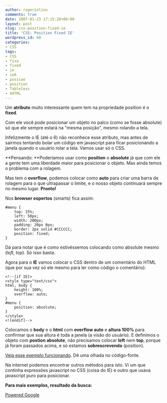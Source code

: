 ```yaml
---
author: rogeriolino
comments: true
date: 2007-01-23 17:15:28+00:00
layout: post
slug: css-position-fixed-ie
title: 'CSS: Position Fixed IE'
wordpress_id: 68
categories:
- CSS
tags:
- CSS
- fixa
- fixed
- ie
- ie6
- posicao
- position
- Tableless
- XHTML
---
```


Um **atributo** muito interessante quem tem na propriedade position é o **fixed**.

Com ele você pode posicionar um objeto no palco (como se fosse absolute) só que ele sempre estará na "mesma posição", mesmo rolando a tela.

Infelizmente o IE (até o 6) não reconhece esse atributo, mas antes de sairmos tentando bolar um código em javascript para ficar posicionando a janela quando o usuário rolar a tela. Vamos usar só o CSS.

**Pensando: **Poderíamos usar como **position** o **absolute** já que com ele a gente tem uma liberdade maior para posicionar o objeto. Mas ainda temos o problema com a rolagem.

Mas tem o **overflow**, podemos colocar como **auto** para criar uma barra de rolagem para o que ultrapassar o limite, e o nosso objeto continuará sempre no mesmo lugar.  **Pronto!**

Nos **browser espertos** (smarts) fica assim:


    
    
    #menu {
        top: 15%;
        left: 50px;
        width: 200px;
        padding: 20px 0px;
        border: 2px solid #CCCCCC;
        position: fixed;
    }
    



Dá para notar que é como estivéssemos colocando como absolute mesmo (_left, top_). Só isso basta.

Agora para o **IE** vamos colocar o CSS dentro de um comentário do HTML (que por sua vez só ele mesmo para ler como código o comentário):

    
    
    <!--[if IE]>
    <style type="text/css">
    html, body {
        height: 100%;
        overflow: auto;
    }
    #menu {
        position: absolute;
    }
    </style>
    <![endif]-->
    



Colocamos o **body** e o **html** com **overflow auto** e **altura 100%** para confirmar que sua altura é toda a janela (a visão do usuário). E definimos o objeto com **postion absolute**, não precisamos colocar **left** nem **top**, porque já foram passados acima, e só estamos **sobrescrevendo** (position).

[Veja esse exemplo funcionando](http://dev.rogeriolino.com/exemplos/css/position_fixed/index.html). Dê uma olhada no código-fonte.

Na internet podemos encontrar outros métodos para isto. Vi um que continha expressões javascript no CSS (coisa do IE) e outro que usava javascript puro para posicionar.

**Para mais exemplos, resultado da busca:**

[Powered Google](http://www.google.com.br/search?q=position+fixed+ie&ie=utf-8&oe=utf-8&rls=org.mozilla:t-BR;%20Alexa:official&client=firefox-a)
